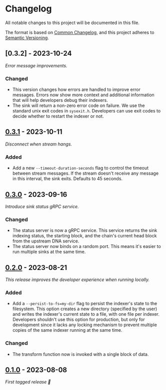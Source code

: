 # Changelog

All notable changes to this project will be documented in this file.

The format is based on [Common Changelog](https://common-changelog.org/), and
this project adheres to
[Semantic Versioning](https://semver.org/spec/v2.0.0.html).

## [0.3.2] - 2023-10-24

_Error message improvements._

### Changed

 - This version changes how errors are handled to improve error messages.
   Errors now show more context and additional information that will help
   developers debug their indexers.
 - The sink will return a non-zero error code on failure. We use the standard
   unix exit codes in `sysexit.h`. Developers can use exit codes to decide
   whether to restart the indexer or not.

## [0.3.1] - 2023-10-11

_Disconnect when stream hangs._

### Added

 - Add a new `--timeout-duration-seconds` flag to control the timeout between
   stream messages. If the stream doesn't receive any message in this interval,
   the sink exits. Defaults to 45 seconds.


## [0.3.0] - 2023-09-16

_Introduce sink status gRPC service._

### Changed

 - The status server is now a gRPC service. This service returns the sink
   indexing status, the starting block, and the chain's current head block
   from the upstream DNA service. 
 - The status server now binds on a random port. This means it's easier to run
   multiple sinks at the same time.

## [0.2.0] - 2023-08-21

_This release improves the developer experience when running locally._

### Added

 - Add a `--persist-to-fs=my-dir` flag to persist the indexer's state to the
   filesystem. This option creates a new directory (specified by the user) and
   writes the indexer's current state to a file, with one file per indexer.
   Developers shouldn't use this option for production, but only for
   development since it lacks any locking mechanism to prevent multiple copies
   of the same indexer running at the same time.

### Changed

 - The transform function now is invoked with a single block of data.

## [0.1.0] - 2023-08-08

_First tagged release 🎉_


[0.3.1]: https://github.com/apibara/dna/releases/tag/sink-parquet/v0.3.1
[0.3.0]: https://github.com/apibara/dna/releases/tag/sink-parquet/v0.3.0
[0.2.0]: https://github.com/apibara/dna/releases/tag/sink-parquet/v0.2.0
[0.1.0]: https://github.com/apibara/dna/releases/tag/sink-parquet/v0.1.0
